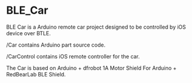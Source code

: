 BLE_Car
=======
BLE Car is a Arduino remote car project designed to be controlled by iOS device over BTLE.

/Car contains Arduino part source code.

/CarControl contains iOS remote controller for the car.

The Car is based on Arduino + dfrobot 1A Motor Shield For Arduino + RedBearLab BLE Shield.
